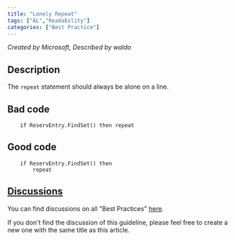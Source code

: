 ```yaml
---
title: "Lonely Repeat"
tags: ["AL","Readability"]
categories: ["Best Practice"]
---
```


_Created by Microsoft, Described by waldo_

## Description
The `repeat` statement should always be alone on a line.

## Bad code

```al
    if ReservEntry.FindSet() then repeat
```
    
## Good code

```al
    if ReservEntry.FindSet() then 
        repeat
```

## [Discussions](https://github.com/microsoft/alguidelines/discussions/categories/bc-best-practices?discussions_q=lonely+repeat+category%3A%22BC+Best+Practices%22)

You can find discussions on all "Best Practices" [here](https://github.com/microsoft/alguidelines/discussions/categories/bc-best-practices).

If you don't find the discussion of this guideline, please feel free to create a new one with the same title as this article.  